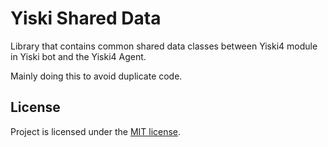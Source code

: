 # Yiski Shared Data

Library that contains common shared data classes between Yiski4 module in Yiski bot and the Yiski4 Agent.

Mainly doing this to avoid duplicate code.

## License
Project is licensed under the [MIT license](LICENSE).